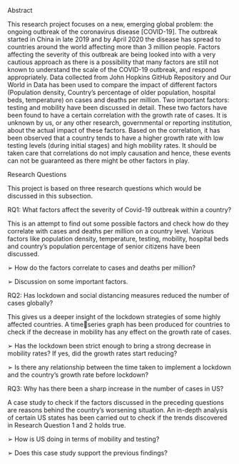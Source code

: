 Abstract 

This research project focuses on a new, emerging global problem: the ongoing 
outbreak of the coronavirus disease [COVID-19]. The outbreak started in China in late 
2019 and by April 2020 the disease has spread to countries around the world affecting 
more than 3 million people. Factors affecting the severity of this outbreak are being 
looked into with a very cautious approach as there is a possibility that many factors are
still not known to understand the scale of the COVID-19 outbreak, and respond 
appropriately. Data collected from John Hopkins GitHub Repository and Our World in 
Data has been used to compare the impact of different factors (Population density, 
Country’s percentage of older population, hospital beds, temperature) on cases and 
deaths per million. Two important factors: testing and mobility have been discussed in 
detail. These two factors have been found to have a certain correlation with the growth 
rate of cases. It is unknown by us, or any other research, governmental or reporting 
institution, about the actual impact of these factors. Based on the correlation, it has been 
observed that a country tends to have a higher growth rate with low testing levels (during 
initial stages) and high mobility rates. It should be taken care that correlations do not 
imply causation and hence, these events can not be guaranteed as there might be other 
factors in play.

Research Questions

This project is based on three research questions which would be discussed in this subsection. 

RQ1: What factors affect the severity of Covid-19 outbreak within a country? 

This is an attempt to find out some possible factors and check how do they correlate with cases and 
deaths per million on a country level. Various factors like population density, temperature, testing, 
mobility, hospital beds and country’s population percentage of senior citizens have been discussed. 

➢ How do the factors correlate to cases and deaths per million?

➢ Discussion on some important factors. 


RQ2: Has lockdown and social distancing measures reduced the number of cases 
globally?

This gives us a deeper insight of the lockdown strategies of some highly affected countries. A timeseries graph has been produced for countries to check if the decrease in mobility has any effect on the 
growth rate of cases.

➢ Has the lockdown been strict enough to bring a strong decrease in mobility rates? If yes, did 
the growth rates start reducing?

➢ Is there any relationship between the time taken to implement a lockdown and the country’s 
growth rate before lockdown?

RQ3: Why has there been a sharp increase in the number of cases in US? 

A case study to check if the factors discussed in the preceding questions are reasons behind the 
country’s worsening situation. An in-depth analysis of certain US states has been carried out to check 
if the trends discovered in Research Question 1 and 2 holds true.

➢ How is US doing in terms of mobility and testing? 

➢ Does this case study support the previous findings?
